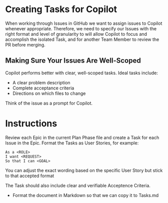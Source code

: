 # Creating Tasks for Copilot

When working through Issues in GitHub we want to assign issues to Copilot whenever appropriate. Therefore, we need to specify our Issues with the right format and level of granularity to will allow Copilot to focus and accomplish the isolated Task, and for another Team Member to review the PR before merging.

## Making Sure Your Issues Are Well-Scoped

Copilot performs better with clear, well-scoped tasks. Ideal tasks include:
- A clear problem description
- Complete acceptance criteria
- Directions on which files to change

Think of the issue as a prompt for Copilot.

# Instructions
Review each Epic in the current Plan Phase file and create a Task  for each Issue in the Epic. Format the Tasks as User Stories, for example:
```
As a <ROLE>
I want <REQUEST>
So that I can <GOAL>
```

You can adjust the exact wording based on the specific User Story but stick to that accepted format
 
The Task should also include clear and verifiable Acceptence Criteria.

* Format the document in Markdown so that we can copy it to Tasks.md